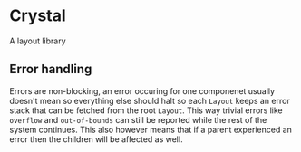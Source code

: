 # Crystal

A layout library

## Error handling

Errors are non-blocking, an error occuring for one componenet usually doesn't mean so everything else should halt so each `Layout` keeps an error stack that can be fetched from the root `Layout`. This way trivial errors like `overflow` and `out-of-bounds` can still be reported while the rest of the system continues. This also however means that if a parent experienced an error then the children will be affected as well.
